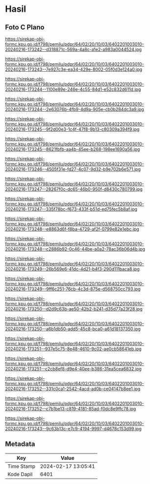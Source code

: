 # Hasil

## Foto C Plano

https://sirekap-obj-formc.kpu.go.id/f798/pemilu/pdpr/64/02/20/10/03/6402201003010-20240216-173242--d318871c-569a-4a8c-a1e2-a983a0044524.jpg

https://sirekap-obj-formc.kpu.go.id/f798/pemilu/pdpr/64/02/20/10/03/6402201003010-20240216-173243--7e927c3e-ea34-429e-8002-05f0d3e124a0.jpg

https://sirekap-obj-formc.kpu.go.id/f798/pemilu/pdpr/64/02/20/10/03/6402201003010-20240216-173244--1100e89e-246e-4c55-84d1-e52c832d611d.jpg

https://sirekap-obj-formc.kpu.go.id/f798/pemilu/pdpr/64/02/20/10/03/6402201003010-20240216-173244--2e63076b-4fb9-4d9a-905e-cb0b284dc3a9.jpg

https://sirekap-obj-formc.kpu.go.id/f798/pemilu/pdpr/64/02/20/10/03/6402201003010-20240216-173245--9f2d00e3-1c4f-47f8-9b13-c80309a394f9.jpg

https://sirekap-obj-formc.kpu.go.id/f798/pemilu/pdpr/64/02/20/10/03/6402201003010-20240216-173245--8621fbfb-aa4b-45ee-b268-198ee1690a56.jpg

https://sirekap-obj-formc.kpu.go.id/f798/pemilu/pdpr/64/02/20/10/03/6402201003010-20240216-173246--4505f31e-fd27-4c07-9d32-b9e702b6e571.jpg

https://sirekap-obj-formc.kpu.go.id/f798/pemilu/pdpr/64/02/20/10/03/6402201003010-20240216-173247--28267f0c-dc65-46b0-950f-d8430c780799.jpg

https://sirekap-obj-formc.kpu.go.id/f798/pemilu/pdpr/64/02/20/10/03/6402201003010-20240216-173247--335f78bc-f673-433f-b51d-ed75fec5b8af.jpg

https://sirekap-obj-formc.kpu.go.id/f798/pemilu/pdpr/64/02/20/10/03/6402201003010-20240216-173248--e8863d6f-f8ba-4729-af2f-0799e82e1ebc.jpg

https://sirekap-obj-formc.kpu.go.id/f798/pemilu/pdpr/64/02/20/10/03/6402201003010-20240216-173248--c2886b92-0c46-44be-a0a2-78ac36b06d4b.jpg

https://sirekap-obj-formc.kpu.go.id/f798/pemilu/pdpr/64/02/20/10/03/6402201003010-20240216-173249--26b569e6-41dc-4d21-b4f3-290d111baca8.jpg

https://sirekap-obj-formc.kpu.go.id/f798/pemilu/pdpr/64/02/20/10/03/6402201003010-20240216-173249--9ff6c251-76cb-4c3d-875e-d568750cc793.jpg

https://sirekap-obj-formc.kpu.go.id/f798/pemilu/pdpr/64/02/20/10/03/6402201003010-20240216-173250--d2d9c63b-ae50-42b2-b241-d35d77a23f28.jpg

https://sirekap-obj-formc.kpu.go.id/f798/pemilu/pdpr/64/02/20/10/03/6402201003010-20240216-173250--a6b1db50-add5-45c8-bca0-a61d18137350.jpg

https://sirekap-obj-formc.kpu.go.id/f798/pemilu/pdpr/64/02/20/10/03/6402201003010-20240216-173251--937e5c75-8e48-4610-9c02-ae0cb58641eb.jpg

https://sirekap-obj-formc.kpu.go.id/f798/pemilu/pdpr/64/02/20/10/03/6402201003010-20240216-173251--c2cb8ef8-d9e4-40ee-b386-31ea5cea6832.jpg

https://sirekap-obj-formc.kpu.go.id/f798/pemilu/pdpr/64/02/20/10/03/6402201003010-20240216-173252--331c0ca1-2542-4acd-ad0b-ce04147b8ee1.jpg

https://sirekap-obj-formc.kpu.go.id/f798/pemilu/pdpr/64/02/20/10/03/6402201003010-20240216-173252--c7b1be13-c819-4181-85ad-f0dc8e9ffc78.jpg

https://sirekap-obj-formc.kpu.go.id/f798/pemilu/pdpr/64/02/20/10/03/6402201003010-20240216-173243--9c63b13c-e7c9-4194-9997-d4678c153d99.jpg


## Metadata

| Key        | Value               |
| ---------- | ------------------- |
| Time Stamp | 2024-02-17 13:05:41 |
| Kode Dapil | 6401                |



